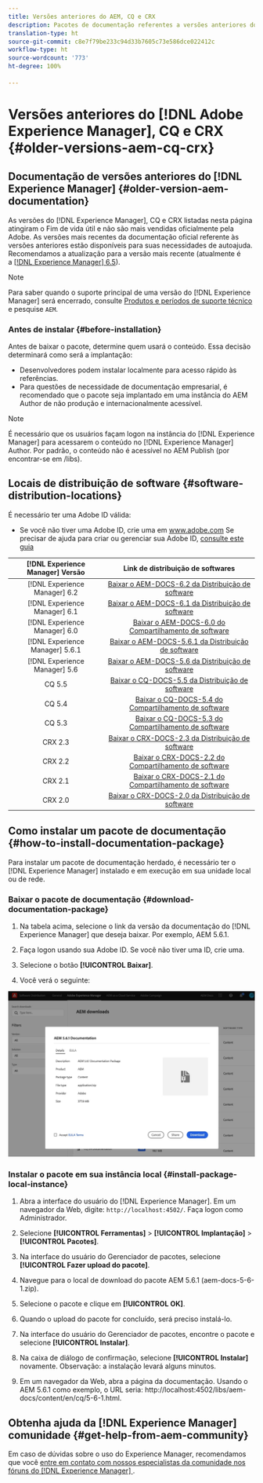 ```yaml
---
title: Versões anteriores do AEM, CQ e CRX
description: Pacotes de documentação referentes a versões anteriores do Adobe Experience Manager, CQ e CRX.
translation-type: ht
source-git-commit: c8e7f79be233c94d33b7605c73e586dce022412c
workflow-type: ht
source-wordcount: '773'
ht-degree: 100%

---
```



# Versões anteriores do [!DNL Adobe Experience Manager], CQ e CRX {#older-versions-aem-cq-crx}

## Documentação de versões anteriores do [!DNL Experience Manager] {#older-version-aem-documentation}

As versões do [!DNL Experience Manager], CQ e CRX listadas nesta página atingiram o Fim de vida útil e não são mais vendidas oficialmente pela Adobe. As versões mais recentes da documentação oficial referente às versões anteriores estão disponíveis para suas necessidades de autoajuda. Recomendamos a atualização para a versão mais recente (atualmente é a [[!DNL Experience Manager] 6.5](https://experienceleague.adobe.com/docs/experience-manager-65.html?lang=pt-BR)).

>[!NOTE]
>
>Para saber quando o suporte principal de uma versão do [!DNL Experience Manager] será encerrado, consulte [Produtos e períodos de suporte técnico](https://helpx.adobe.com/br/support/programs/eol-matrix.html) e pesquise `AEM`.

### Antes de instalar {#before-installation}

Antes de baixar o pacote, determine quem usará o conteúdo. Essa decisão determinará como será a implantação:

* Desenvolvedores podem instalar localmente para acesso rápido às referências.
* Para questões de necessidade de documentação empresarial, é recomendado que o pacote seja implantado em uma instância do AEM Author de não produção e internacionalmente acessível.

>[!NOTE]
>
>É necessário que os usuários façam logon na instância do [!DNL Experience Manager] para acessarem o conteúdo no [!DNL Experience Manager] Author. Por padrão, o conteúdo não é acessível no AEM Publish (por encontrar-se em /libs).

## Locais de distribuição de software {#software-distribution-locations}

É necessário ter uma Adobe ID válida:

* Se você não tiver uma Adobe ID, crie uma em www.adobe.com
Se precisar de ajuda para criar ou gerenciar sua Adobe ID, [consulte este guia](https://helpx.adobe.com/br/manage-account.html)

| [!DNL Experience Manager] Versão | Link de distribuição de softwares |
|:-----------:|:--------------------------------------------------:|
| [!DNL Experience Manager] 6.2 | [Baixar o AEM-DOCS-6.2 da Distribuição de software](https://experience.adobe.com/#/downloads/content/software-distribution/en/aem.html?package=/content/software-distribution/en/details.html/content/dam/aem/public/adobe/packages/aem-docs/aem-docs-6-2.zip) |
| [!DNL Experience Manager] 6.1 | [Baixar o AEM-DOCS-6.1 da Distribuição de software](https://experience.adobe.com/#/downloads/content/software-distribution/en/aem.html?package=/content/software-distribution/en/details.html/content/dam/aem/public/adobe/packages/aem-docs/aem-6-1.zip) |
| [!DNL Experience Manager] 6.0 | [Baixar o AEM-DOCS-6.0 do Compartilhamento de software](https://experience.adobe.com/#/downloads/content/software-distribution/en/aem.html?package=/content/software-distribution/en/details.html/content/dam/aem/public/adobe/packages/aem-docs/aem-docs-6-0.zip) |
| [!DNL Experience Manager] 5.6.1 | [Baixar o AEM-DOCS-5.6.1 da Distribuição de software](https://experience.adobe.com/#/downloads/content/software-distribution/en/aem.html?package=/content/software-distribution/en/details.html/content/dam/aem/public/adobe/packages/aem-docs/aem-docs-5-6-1.zip) |
| [!DNL Experience Manager] 5.6 | [Baixar o AEM-DOCS-5.6 da Distribuição de software](https://experience.adobe.com/#/downloads/content/software-distribution/en/aem.html?package=/content/software-distribution/en/details.html/content/dam/aem/public/adobe/packages/aem-docs/aem-docs-5-6.zip) |
| CQ 5.5 | [Baixar o CQ-DOCS-5.5 da Distribuição de software](https://experience.adobe.com/#/downloads/content/software-distribution/en/aem.html?package=%2Fcontent%2Fsoftware-distribution%2Fen%2Fdetails.html%2Fcontent%2Fdam%2Faem%2Fpublic%2Fadobe%2Fpackages%2Faem-docs%2Faem-docs-5-5.zip) |
| CQ 5.4 | [Baixar o CQ-DOCS-5.4 do Compartilhamento de software](https://experience.adobe.com/#/downloads/content/software-distribution/en/aem.html?package=/content/software-distribution/en/details.html/content/dam/aem/public/adobe/packages/aem-docs/aem-docs-5-4.zip) |
| CQ 5.3 | [Baixar o CQ-DOCS-5.3 do Compartilhamento de software](https://experience.adobe.com/#/downloads/content/software-distribution/en/aem.html?package=/content/software-distribution/en/details.html/content/dam/aem/public/adobe/packages/aem-docs/aem-docs-5-3.zip) |
| CRX 2.3 | [Baixar o CRX-DOCS-2.3 da Distribuição de software](https://experience.adobe.com/#/downloads/content/software-distribution/en/aem.html?package=/content/software-distribution/en/details.html/content/dam/aem/public/adobe/packages/aem-docs/crx-docs-2-3.zip) |
| CRX 2.2 | [Baixar o CRX-DOCS-2.2 do Compartilhamento de software](https://experience.adobe.com/#/downloads/content/software-distribution/en/aem.html?package=/content/software-distribution/en/details.html/content/dam/aem/public/adobe/packages/aem-docs/crx-docs-2-2.zip) |
| CRX 2.1 | [Baixar o CRX-DOCS-2.1 do Compartilhamento de software](https://experience.adobe.com/#/downloads/content/software-distribution/en/aem.html?package=/content/software-distribution/en/details.html/content/dam/aem/public/adobe/packages/aem-docs/crx-docs-2-1.zip) |
| CRX 2.0 | [Baixar o CRX-DOCS-2.0 da Distribuição de software](https://experience.adobe.com/#/downloads/content/software-distribution/en/aem.html?package=/content/software-distribution/en/details.html/content/dam/aem/public/adobe/packages/aem-docs/crx-docs-2-0.zip) |

## Como instalar um pacote de documentação {#how-to-install-documentation-package}

Para instalar um pacote de documentação herdado, é necessário ter o [!DNL Experience Manager] instalado e em execução em sua unidade local ou de rede.

### Baixar o pacote de documentação {#download-documentation-package}

1. Na tabela acima, selecione o link da versão da documentação do [!DNL Experience Manager] que deseja baixar. Por exemplo, AEM 5.6.1.

1. Faça logon usando sua Adobe ID. Se você não tiver uma ID, crie uma.

1. Selecione o botão **[!UICONTROL Baixar]**.

1. Você verá o seguinte:

![Exemplo de Distribuição de software](assets/screen_shot_2020-07-10at161922.jpg)

### Instalar o pacote em sua instância local {#install-package-local-instance}

1. Abra a interface do usuário do [!DNL Experience Manager]. Em um navegador da Web, digite: `http://localhost:4502/`. Faça logon como Administrador.

1. Selecione **[!UICONTROL Ferramentas]** > **[!UICONTROL Implantação]** > **[!UICONTROL Pacotes]**.

1. Na interface do usuário do Gerenciador de pacotes, selecione **[!UICONTROL Fazer upload do pacote]**.

1. Navegue para o local de download do pacote AEM 5.6.1 (aem-docs-5-6-1.zip).

1. Selecione o pacote e clique em **[!UICONTROL OK]**.

1. Quando o upload do pacote for concluído, será preciso instalá-lo.

1. Na interface do usuário do Gerenciador de pacotes, encontre o pacote e selecione **[!UICONTROL Instalar]**.

1. Na caixa de diálogo de confirmação, selecione **[!UICONTROL Instalar]** novamente. Observação: a instalação levará alguns minutos.

1. Em um navegador da Web, abra a página da documentação. Usando o AEM 5.6.1 como exemplo, o URL seria: http://localhost:4502/libs/aem-docs/content/en/cq/5-6-1.html.

## Obtenha ajuda da [!DNL Experience Manager] comunidade {#get-help-from-aem-community}

Em caso de dúvidas sobre o uso do Experience Manager, recomendamos que você [entre em contato com nossos especialistas da comunidade nos fóruns do  [!DNL Experience Manager]  ](https://experienceleaguecommunities.adobe.com/t5/adobe-experience-manager/ct-p/adobe-experience-manager-community).
